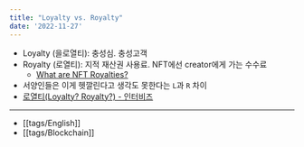 ```yaml
---
title: "Loyalty vs. Royalty"
date: '2022-11-27'
---
```

- Loyalty (을로열티): 충성심. 충성고객
- Royalty (로열티): 지적 재산권 사용료. NFT에선 creator에게 가는 수수료
	- [What are NFT Royalties?](https://youtu.be/YGbAb_ZhKeM)
- 서양인들은 이게 헷깔린다고 생각도 못한다는 `L`과 `R` 차이
- [로열티(Loyalty? Royalty?) - 인터비즈](https://blog.naver.com/businessinsight/221063475231)
---
- [[tags/English]]
- [[tags/Blockchain]]